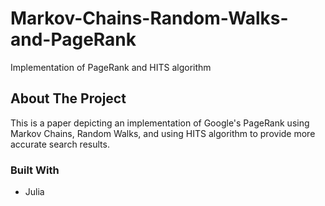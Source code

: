 # Markov-Chains-Random-Walks-and-PageRank
Implementation of PageRank and HITS algorithm

<div id="top"></div>

<!-- ABOUT THE PROJECT -->
## About The Project

This is a paper depicting an implementation of Google's PageRank using Markov Chains, Random Walks, and using HITS algorithm to provide more accurate search results.

### Built With

* Julia

